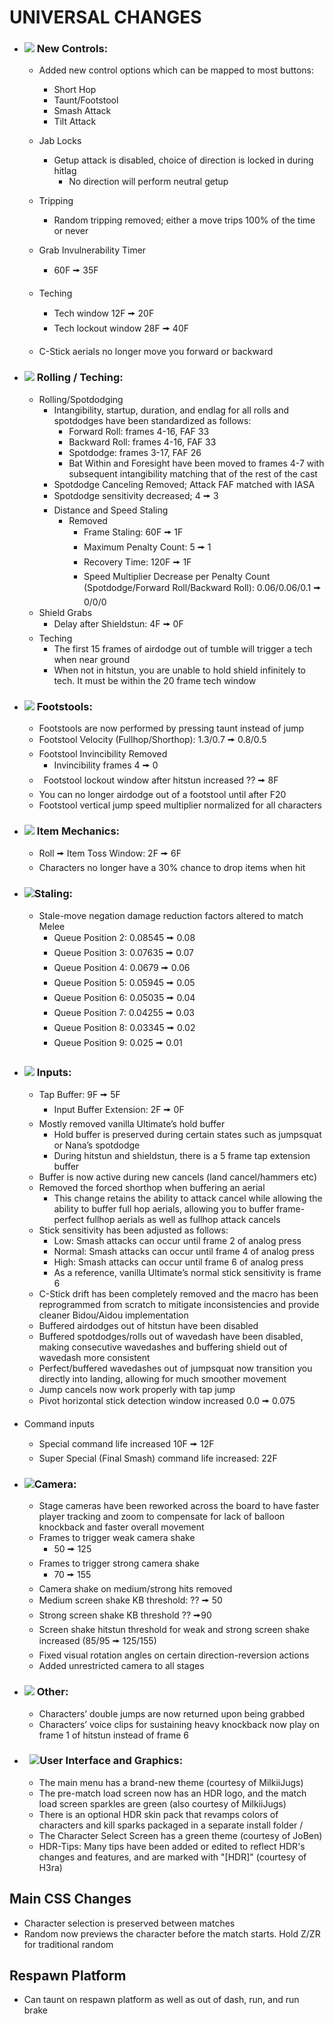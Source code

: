 #  UNIVERSAL CHANGES 



- ### ![](images/Aspose.Words.f93ce4e3-25f6-48dc-9813-fc237aafe008.002.png) New Controls:
  - Added new control options which can be mapped to most buttons:
    - Short Hop
    - Taunt/Footstool
    - Smash Attack
    - Tilt Attack

  - Jab Locks
    - Getup attack is disabled, choice of direction is locked in during hitlag
      - No direction will perform neutral getup
  - Tripping
    - Random tripping removed; either a move trips 100% of the time or never
  - Grab Invulnerability Timer
    - 60F 🠚 35F
  - Teching
    - Tech window 12F 🠚 20F
    - Tech lockout window 28F 🠚 40F


  - C-Stick aerials no longer move you forward or backward





- ### ![](images/Aspose.Words.f93ce4e3-25f6-48dc-9813-fc237aafe008.002.png) Rolling / Teching:
  - Rolling/Spotdodging
    - Intangibility, startup, duration, and endlag for all rolls and spotdodges have been standardized as follows:
      - Forward Roll: frames 4-16, FAF 33
      - Backward Roll: frames 4-16, FAF 33
      - Spotdodge: frames 3-17, FAF 26
      - Bat Within and Foresight have been moved to frames 4-7 with subsequent intangibility matching that of the rest of the cast
    - Spotdodge Canceling Removed; Attack FAF matched with IASA
    - Spotdodge sensitivity decreased; 4 🠚 3
    - Distance and Speed Staling
      - Removed
        - Frame Staling: 60F 🠚 1F
        - Maximum Penalty Count: 5 🠚 1
        - Recovery Time: 120F 🠚 1F
        - Speed Multiplier Decrease per Penalty Count (Spotdodge/Forward Roll/Backward Roll): 0.06/0.06/0.1 🠚 0/0/0
  - Shield Grabs
    - Delay after Shieldstun: 4F 🠚 0F
  - Teching
    - The first 15 frames of airdodge out of tumble will trigger a tech when near ground
    - When not in hitstun, you are unable to hold shield infinitely to tech. It must be within the 20 frame tech window

- ### ![](images/Aspose.Words.f93ce4e3-25f6-48dc-9813-fc237aafe008.002.png) Footstools:
  - Footstools are now performed by pressing taunt instead of jump
  - Footstool Velocity (Fullhop/Shorthop): 1.3/0.7 🠚 0.8/0.5
  - Footstool Invincibility Removed 
    - Invincibility frames 4 🠚 0
  - ` `Footstool lockout window after hitstun increased ?? 🠚 8F
  - You can no longer airdodge out of a footstool until after F20
  - Footstool vertical jump speed multiplier normalized for all characters

- ### ![](images/Aspose.Words.f93ce4e3-25f6-48dc-9813-fc237aafe008.002.png) Item Mechanics:
  - Roll 🠚 Item Toss Window: 2F 🠚 6F
  - Characters no longer have a 30% chance to drop items when hit

- ### ![](images/Aspose.Words.f93ce4e3-25f6-48dc-9813-fc237aafe008.002.png)Staling:
  - Stale-move negation damage reduction factors altered to match Melee
    - Queue Position 2: 0.08545 🠚 0.08
    - Queue Position 3: 0.07635 🠚 0.07
    - Queue Position 4: 0.0679 🠚 0.06
    - Queue Position 5: 0.05945 🠚 0.05
    - Queue Position 6: 0.05035 🠚 0.04
    - Queue Position 7: 0.04255 🠚 0.03
    - Queue Position 8: 0.03345 🠚 0.02
    - Queue Position 9: 0.025 🠚 0.01

- ### ![](images/Aspose.Words.f93ce4e3-25f6-48dc-9813-fc237aafe008.002.png) Inputs:
  - Tap Buffer: 9F 🠚 5F
    - Input Buffer Extension: 2F 🠚 0F
  - Mostly removed vanilla Ultimate’s hold buffer
    - Hold buffer is preserved during certain states such as jumpsquat or Nana’s spotdodge
    - During hitstun and shieldstun, there is a 5 frame tap extension buffer
  - Buffer is now active during new cancels (land cancel/hammers etc)
  - Removed the forced shorthop when buffering an aerial
    - This change retains the ability to attack cancel while allowing the ability to buffer full hop aerials, allowing you to buffer frame-perfect fullhop aerials as well as fullhop attack cancels
  - Stick sensitivity has been adjusted as follows:
    - Low: Smash attacks can occur until frame 2 of analog press
    - Normal: Smash attacks can occur until frame 4 of analog press
    - High: Smash attacks can occur until frame 6 of analog press
    - As a reference, vanilla Ultimate’s normal stick sensitivity is frame 6
  - C-Stick drift has been completely removed and the macro has been reprogrammed from scratch to mitigate inconsistencies and provide cleaner Bidou/Aidou implementation
  - Buffered airdodges out of hitstun have been disabled
  - Buffered spotdodges/rolls out of wavedash have been disabled, making consecutive wavedashes and buffering shield out of wavedash more consistent
  - Perfect/buffered wavedashes out of jumpsquat now transition you directly into landing, allowing for much smoother movement
  - Jump cancels now work properly with tap jump
  - Pivot horizontal stick detection window increased 0.0 🠚 0.075
- Command inputs		
  - Special command life increased 10F 🠚 12F
  - Super Special (Final Smash) command life increased: 22F

- ### ![](images/Aspose.Words.f93ce4e3-25f6-48dc-9813-fc237aafe008.002.png)Camera: 
  - Stage cameras have been reworked across the board to have faster player tracking and zoom to compensate for lack of balloon knockback and faster overall movement
  - Frames to trigger weak camera shake
    - 50 🠚 125
  - Frames to trigger strong camera shake
    - 70 🠚 155
  - Camera shake on medium/strong hits removed
  - Medium screen shake KB threshold: ?? 🠚 50
  - Strong screen shake KB threshold ?? 🠚90
  - Screen shake hitstun threshold for weak and strong screen shake increased (85/95 🠚 125/155) 
  - Fixed visual rotation angles on certain direction-reversion actions
  - Added unrestricted camera to all stages

- ### ![](images/Aspose.Words.f93ce4e3-25f6-48dc-9813-fc237aafe008.002.png) Other:
  - Characters’ double jumps are now returned upon being grabbed
  - Characters’ voice clips for sustaining heavy knockback now play on frame 1 of hitstun instead of frame 6

- ### ` `![](images/Aspose.Words.f93ce4e3-25f6-48dc-9813-fc237aafe008.002.png)User Interface and Graphics:
  - The main menu has a brand-new theme (courtesy of MilkiiJugs)
  - The pre-match load screen now has an HDR logo, and the match load screen sparkles are green (also courtesy of MilkiiJugs)
  - There is an optional HDR skin pack that revamps colors of characters and kill sparks packaged in a separate install folder /<need link/>
  - The Character Select Screen has a green theme (courtesy of JoBen)
  - HDR-Tips: Many tips have been added or edited to reflect HDR's changes and features, and are marked with "[HDR]" (courtesy of H3ra)


## Main CSS Changes
- Character selection is preserved between matches
- Random now previews the character before the match starts. Hold Z/ZR for traditional random

## Respawn Platform
- Can taunt on respawn platform as well as out of dash, run, and run brake